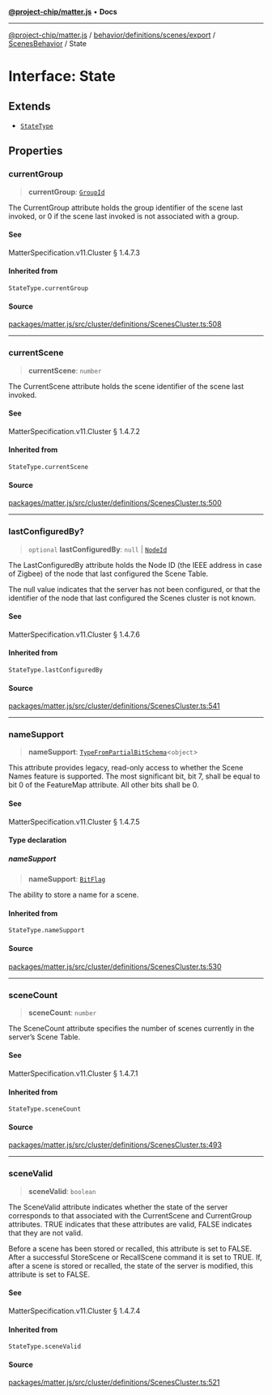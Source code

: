 [**@project-chip/matter.js**](../../../../../../../README.md) • **Docs**

***

[@project-chip/matter.js](../../../../../../../modules.md) / [behavior/definitions/scenes/export](../../../README.md) / [ScenesBehavior](../README.md) / State

# Interface: State

## Extends

- [`StateType`](../../../-internal-/README.md#statetype)

## Properties

### currentGroup

> **currentGroup**: [`GroupId`](../../../../../../../datatype/export/README.md#groupid)

The CurrentGroup attribute holds the group identifier of the scene last invoked, or 0 if the scene last
invoked is not associated with a group.

#### See

MatterSpecification.v11.Cluster § 1.4.7.3

#### Inherited from

`StateType.currentGroup`

#### Source

[packages/matter.js/src/cluster/definitions/ScenesCluster.ts:508](https://github.com/project-chip/matter.js/blob/7a8cbb56b87d4ccf34bec5a9a95ab40a1711324f/packages/matter.js/src/cluster/definitions/ScenesCluster.ts#L508)

***

### currentScene

> **currentScene**: `number`

The CurrentScene attribute holds the scene identifier of the scene last invoked.

#### See

MatterSpecification.v11.Cluster § 1.4.7.2

#### Inherited from

`StateType.currentScene`

#### Source

[packages/matter.js/src/cluster/definitions/ScenesCluster.ts:500](https://github.com/project-chip/matter.js/blob/7a8cbb56b87d4ccf34bec5a9a95ab40a1711324f/packages/matter.js/src/cluster/definitions/ScenesCluster.ts#L500)

***

### lastConfiguredBy?

> `optional` **lastConfiguredBy**: `null` \| [`NodeId`](../../../../../../../datatype/export/README.md#nodeid)

The LastConfiguredBy attribute holds the Node ID (the IEEE address in case of Zigbee) of the node that
last configured the Scene Table.

The null value indicates that the server has not been configured, or that the identifier of the node
that last configured the Scenes cluster is not known.

#### See

MatterSpecification.v11.Cluster § 1.4.7.6

#### Inherited from

`StateType.lastConfiguredBy`

#### Source

[packages/matter.js/src/cluster/definitions/ScenesCluster.ts:541](https://github.com/project-chip/matter.js/blob/7a8cbb56b87d4ccf34bec5a9a95ab40a1711324f/packages/matter.js/src/cluster/definitions/ScenesCluster.ts#L541)

***

### nameSupport

> **nameSupport**: [`TypeFromPartialBitSchema`](../../../../../../../schema/export/README.md#typefrompartialbitschemat)\<`object`\>

This attribute provides legacy, read-only access to whether the Scene Names feature is supported. The
most significant bit, bit 7, shall be equal to bit 0 of the FeatureMap attribute. All other bits shall
be 0.

#### See

MatterSpecification.v11.Cluster § 1.4.7.5

#### Type declaration

##### nameSupport

> **nameSupport**: [`BitFlag`](../../../../../../../schema/export/README.md#bitflag)

The ability to store a name for a scene.

#### Inherited from

`StateType.nameSupport`

#### Source

[packages/matter.js/src/cluster/definitions/ScenesCluster.ts:530](https://github.com/project-chip/matter.js/blob/7a8cbb56b87d4ccf34bec5a9a95ab40a1711324f/packages/matter.js/src/cluster/definitions/ScenesCluster.ts#L530)

***

### sceneCount

> **sceneCount**: `number`

The SceneCount attribute specifies the number of scenes currently in the server’s Scene Table.

#### See

MatterSpecification.v11.Cluster § 1.4.7.1

#### Inherited from

`StateType.sceneCount`

#### Source

[packages/matter.js/src/cluster/definitions/ScenesCluster.ts:493](https://github.com/project-chip/matter.js/blob/7a8cbb56b87d4ccf34bec5a9a95ab40a1711324f/packages/matter.js/src/cluster/definitions/ScenesCluster.ts#L493)

***

### sceneValid

> **sceneValid**: `boolean`

The SceneValid attribute indicates whether the state of the server corresponds to that associated with
the CurrentScene and CurrentGroup attributes. TRUE indicates that these attributes are valid, FALSE
indicates that they are not valid.

Before a scene has been stored or recalled, this attribute is set to FALSE. After a successful
StoreScene or RecallScene command it is set to TRUE. If, after a scene is stored or recalled, the state
of the server is modified, this attribute is set to FALSE.

#### See

MatterSpecification.v11.Cluster § 1.4.7.4

#### Inherited from

`StateType.sceneValid`

#### Source

[packages/matter.js/src/cluster/definitions/ScenesCluster.ts:521](https://github.com/project-chip/matter.js/blob/7a8cbb56b87d4ccf34bec5a9a95ab40a1711324f/packages/matter.js/src/cluster/definitions/ScenesCluster.ts#L521)
